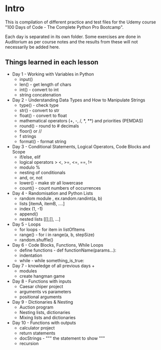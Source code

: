 # Intro
This is compilation of different practice and test files for the Udemy course "100 Days of Code - The Complete Python Pro Bootcamp".

Each day is separated in its own folder.
Some exercises are done in Auditorium as per course notes and the results from these will not necessarily be added here.

## Things learned in each lesson
* Day 1 - Working with Variables in Python
    * input()
    * len() - get length of chars
    * int() - convert to int
    * string concatenation
* Day 2 - Understanding Data Types and How to Manipulate Strings
    * type() - check type
    * str() - convert to str
    * float() - convert to float
    * mathematical operators (+, -, /, *, **) and priorities (PEMDAS)
    * round() - round to # decimals
    * floor() or //
    * f strings
    * format() - format string
* Day 3 - Conditional Statements, Logical Operators, Code Blocks and Scope
    * if/else, elif
    * logical operators > <, >=, <=, ==, !=
    * modulo %
    * nesting of conditionals
    * and, or, not
    * lower() - make str all lowercase
    * count() - count numbers of occurrences
* Day 4 - Randomisation and Python Lists
    * random module , ex.random.randint(a, b)
    * lists  [itemA, itemB, ....]
    * index (1, -1)
    * append()
    * nested lists [[],[], ...]
* Day 5 - Loops
    * for loops - for item in listOfItems
    * range() - for i in range(a, b, stepSize)
    * random.shuffle()
* Day 6 - Code Blocks, Functions, While Loops
    * define functions - def functionName(params...):
    * indentation
    * while - while something_is_true:
* Day 7 - knowledge of all previous days + 
    * modules
    * create hangman game
* Day 8 - Functions with inputs
    * Caesar chiper project
    * arguments vs parameters
    * positional arguments
* Day 9 - Dictionaries & Nesting
    * Auction program
    * Nesting lists, dictionaries
    * Mixing lists and dictionaries
* Day 10 - Functions with outputs
    * calculator project
    * return statements
    * docStrings - """ the statement to show """
    * recursion
    
    
    